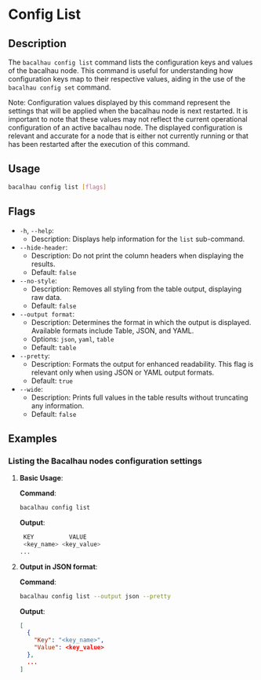 # Config List

## Description

The `bacalhau config list` command lists the configuration keys and values of the bacalhau node. This command is useful for understanding how configuration keys map to their respective values, aiding in the use of the `bacalhau config set` command.

Note: Configuration values displayed by this command represent the settings that will be applied when the bacalhau node is next restarted. It is important to note that these values may not reflect the current operational configuration of an active bacalhau node. The displayed configuration is relevant and accurate for a node that is either not currently running or that has been restarted after the execution of this command.

## Usage

```bash
bacalhau config list [flags]
```

## Flags

* `-h`, `--help`:
  * Description: Displays help information for the `list` sub-command.
* `--hide-header`:
  * Description: Do not print the column headers when displaying the results.
  * Default: `false`
* `--no-style`:
  * Description: Removes all styling from the table output, displaying raw data.
  * Default: `false`
* `--output format`:
  * Description: Determines the format in which the output is displayed. Available formats include Table, JSON, and YAML.
  * Options: `json`, `yaml`, `table`
  * Default: `table`
* `--pretty`:
  * Description: Formats the output for enhanced readability. This flag is relevant only when using JSON or YAML output formats.
  * Default: `true`
* `--wide`:
  * Description: Prints full values in the table results without truncating any information.
  * Default: `false`

## Examples

### Listing the Bacalhau nodes configuration settings

1.  **Basic Usage**:

    **Command**:

    ```bash
    bacalhau config list
    ```

    **Output**:

    ```bash
     KEY          VALUE
     <key_name> <key_value>
    ...
    ```
2.  **Output in JSON format**:

    **Command**:

    ```bash
    bacalhau config list --output json --pretty
    ```

    **Output**:

    ```json
    [
      {
        "Key": "<key_name>",
        "Value": <key_value>
      },
      ...
    ]
    ```
